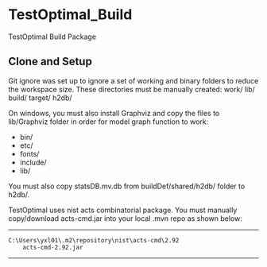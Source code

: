 # TestOptimal_Build
TestOptimal Build Package

## Clone and Setup
Git ignore was set up to ignore a set of working and binary folders to reduce the workspace size. These directories must be manually created:
work/
lib/
build/
target/
h2db/

On windows, you must also install Graphviz and copy the files to lib/Graphviz folder in order for model graph function to work:
* bin/
* etc/
* fonts/
* include/
* lib/

You must also copy statsDB.mv.db from buildDef/shared/h2db/ folder to h2db/.

TestOptimal uses nist acts combinatorial package.  You must manually copy/download acts-cmd.jar into your local .mvn repo as shown below:

---
	C:\Users\yxl01\.m2\repository\nist\acts-cmd\2.92
		acts-cmd-2.92.jar	
---



